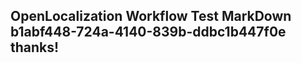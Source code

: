 <properties
ms.topic="hero-topic"
ms.test1="hero-topic"
ms.test2="test"/>

## OpenLocalization Workflow Test MarkDown b1abf448-724a-4140-839b-ddbc1b447f0e thanks!
